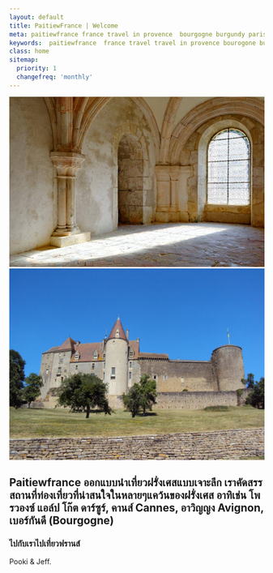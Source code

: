 ```yaml
---
layout: default
title: PaitiewFrance | Welcome
meta: paitiewfrance france travel in provence  bourgogne burgundy paris  avignon grasse  baux de provence luberon nice cote d'azur  monaco cannes marseille 
keywords:  paitiewfrance  france travel travel in provence bourogone burgundy paris avignon grasse  baux de provence luberon nice cote d'azur  monaco cannes marseille 
class: home
sitemap:
  priority: 1
  changefreq: 'monthly'
---
```





<div class="intro-picture">
    <img src="img/fontenay.jpg" alt="" id="one">
    <img src="img/chateauneuf.jpg" alt="" id="two">
</div>


##  Paitiewfrance ออกแบบนำเที่ยวฝรั่งเศสแบบเจาะลึก เราคัดสรรสถานที่ท่องเที่ยวที่น่าสนใจในหลายๆแคว้นของฝรั่งเศส อาทิเช่น โพรวองซ์ แอล์ป โก๊ต ดาร์ซูร์, คานส์ Cannes, อาวิญญง Avignon, เบอร์กันดี (Bourgogne)

### ไปกับเราไปเที่ยวฟรานส์


Pooki & Jeff.  



